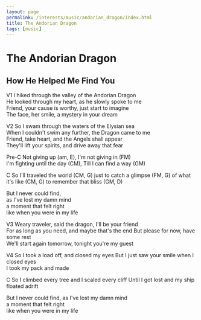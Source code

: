 ```yaml
---
layout: page
permalink: /interests/music/andorian_dragon/index.html
title: The Andorian Dragon
tags: [music]
---
```


# The Andorian Dragon
## How He Helped Me Find You

V1
I hiked through the valley of the Andorian Dragon  
He looked through my heart, as he slowly spoke to me  
Friend, your cause is worthy, just start to imagine  
The face, her smile, a mystery in your dream   

V2
So I swam through the waters of the Elysian sea  
When I couldn't swim any further, the Dragon came to me  
Friend, take heart, and the Angels shall appear  
They'll lift your spirits, and drive away that fear  

Pre-C
Not giving up (am, E), I'm not giving in (FM)  
I'm fighting until the day (CM), Till I can find a way (GM)

C
So I'll traveled the world (CM, G)
just to catch a glimpse (FM, G)
of what it's like (CM, G)
to remember that bliss (GM, D)

But I never could find,  
as I've lost my damn mind  
a moment that felt right  
like when you were in my life  

V3
Weary traveler, said the dragon, I'll be your friend  
For as long as you need, and maybe that's the end
But please for now, have some rest  
We'll start again tomorrow, tonight you're my guest  

V4
So I took a load off, and closed my eyes
But I just saw your smile when I closed eyes  
I took my pack and made 

C
So I climbed every tree
and I scaled every cliff
Until I got lost and 
my ship floated adrift

But I never could find,
as I've lost my damn mind  
a moment that felt right  
like when you were in my life 


